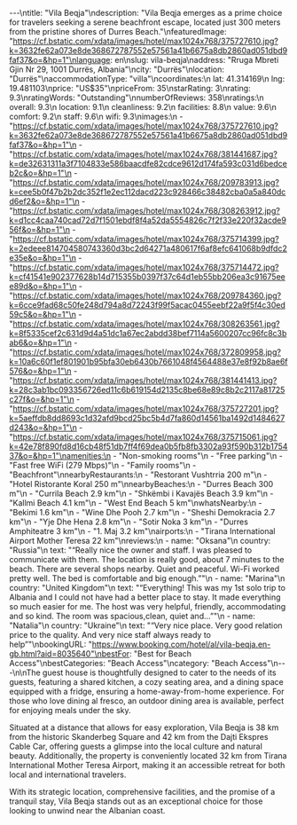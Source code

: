---\ntitle: "Vila Beqja"\ndescription: "Vila Beqja emerges as a prime choice for travelers seeking a serene beachfront escape, located just 300 meters from the pristine shores of Durres Beach."\nfeaturedImage: "https://cf.bstatic.com/xdata/images/hotel/max1024x768/375727610.jpg?k=3632fe62a073e8de368672787552e57561a41b6675a8db2860ad051dbd9faf37&o=&hp=1"\nlanguage: en\nslug: vila-beqja\naddress: "Rruga Mbreti Gjin Nr 29, 1001 Durrës, Albania"\ncity: "Durrës"\nlocation: "Durrës"\naccommodationType: "villa"\ncoordinates:\n  lat: 41.314169\n  lng: 19.481103\nprice: "US$35"\npriceFrom: 35\nstarRating: 3\nrating: 9.3\nratingWords: "Outstanding"\nnumberOfReviews: 358\nratings:\n  overall: 9.3\n  location: 9.1\n  cleanliness: 9.2\n  facilities: 8.8\n  value: 9.6\n  comfort: 9.2\n  staff: 9.6\n  wifi: 9.3\nimages:\n  - "https://cf.bstatic.com/xdata/images/hotel/max1024x768/375727610.jpg?k=3632fe62a073e8de368672787552e57561a41b6675a8db2860ad051dbd9faf37&o=&hp=1"\n  - "https://cf.bstatic.com/xdata/images/hotel/max1024x768/381441687.jpg?k=de32631311a3f7104833e586baacdfe82cdce9612d174fa593c031d6bedceb2c&o=&hp=1"\n  - "https://cf.bstatic.com/xdata/images/hotel/max1024x768/209783913.jpg?k=cee5b0f47b2b2dc352f1e2ec112dacd223c928466c38482cba0a5a840dcd6ef2&o=&hp=1"\n  - "https://cf.bstatic.com/xdata/images/hotel/max1024x768/308263912.jpg?k=d1cc4caa740cad72d7f1501ebdf8f4a52da5554826c7f2f33e220f32acde956f&o=&hp=1"\n  - "https://cf.bstatic.com/xdata/images/hotel/max1024x768/375714399.jpg?k=2edeee814704580743360d3bc2d64271a480617f6af8efc641068b9dfdc2e35e&o=&hp=1"\n  - "https://cf.bstatic.com/xdata/images/hotel/max1024x768/375714472.jpg?k=cf41541e902377628b14d715355b0397f37c64d1eb55bb206ea3c91675eee89d&o=&hp=1"\n  - "https://cf.bstatic.com/xdata/images/hotel/max1024x768/209784360.jpg?k=6cce9fad68c50fe248d794a8d72243f99f5acac0455eebf22a9f5f4c30ed59c5&o=&hp=1"\n  - "https://cf.bstatic.com/xdata/images/hotel/max1024x768/308263561.jpg?k=8f5335cef2c631d9d4a51dc1a67ec2abdd38bef7114a5600207cc96fc8c3bab6&o=&hp=1"\n  - "https://cf.bstatic.com/xdata/images/hotel/max1024x768/372809958.jpg?k=10a6c60f1ef801901b95bfa30eb6430b7661048f4564488e37e8f92b8ae6f576&o=&hp=1"\n  - "https://cf.bstatic.com/xdata/images/hotel/max1024x768/381441413.jpg?k=28c3ab1bc093356726ed11c6b619154d2135c8be68e89c8b2c2117a81725c27f&o=&hp=1"\n  - "https://cf.bstatic.com/xdata/images/hotel/max1024x768/375727201.jpg?k=5aeffdb8dd8693c1d32afd9bcd25bc5b4d7fa860d14561ba1492d1484627d243&o=&hp=1"\n  - "https://cf.bstatic.com/xdata/images/hotel/max1024x768/375715061.jpg?k=42e78f890fd8d16cb48f51db7ff4f69dea0b5fb8fb3302a93f590b312b175437&o=&hp=1"\namenities:\n  - "Non-smoking rooms"\n  - "Free parking"\n  - "Fast free WiFi (279 Mbps)"\n  - "Family rooms"\n  - "Beachfront"\nnearbyRestaurants:\n  - "Restorant Vushtrria 200 m"\n  - "Hotel Ristorante Koral 250 m"\nnearbyBeaches:\n  - "Durres Beach 300 m"\n  - "Currila Beach 2.9 km"\n  - "Shkëmbi i Kavajës Beach 3.9 km"\n  - "Kallmi Beach 4.1 km"\n  - "West End Beach 5 km"\nwhatsNearby:\n  - "Bekimi 1.6 km"\n  - "Wine Dhe Pooh 2.7 km"\n  - "Sheshi Demokracia 2.7 km"\n  - "Yje Dhe Hena 2.8 km"\n  - "Sotir Noka 3 km"\n  - "Durres Amphiteatre 3 km"\n  - "1. Maj 3.2 km"\nairports:\n  - "Tirana International Airport Mother Teresa 22 km"\nreviews:\n  - name: "Oksana"\n    country: "Russia"\n    text: "“Really nice the owner and staff. I was pleased to communicate with them. The location is really good, about 7 minutes to the beach. There are several shops nearby. Quiet and peaceful. Wi-Fi worked pretty well. The bed is comfortable and big enough.”"\n  - name: "Marina"\n    country: "United Kingdom"\n    text: "“Everything! This was my 1st solo trip to Albania and I could not have had a better place to stay. It made everything so much easier for me. The host was very helpful, friendly, accommodating and so kind. The room was spacious,clean, quiet and...”"\n  - name: "Natalia"\n    country: "Ukraine"\n    text: "“Very nice place. Very good relation price to the quality. And very nice staff always ready to help”"\nbookingURL: "https://www.booking.com/hotel/al/vila-beqja.en-gb.html?aid=8035640"\nbestFor: "Best for Beach Access"\nbestCategories: "Beach Access"\ncategory: "Beach Access"\n---\n\nThe guest house is thoughtfully designed to cater to the needs of its guests, featuring a shared kitchen, a cozy seating area, and a dining space equipped with a fridge, ensuring a home-away-from-home experience. For those who love dining al fresco, an outdoor dining area is available, perfect for enjoying meals under the sky.

Situated at a distance that allows for easy exploration, Vila Beqja is 38 km from the historic Skanderbeg Square and 42 km from the Dajti Ekspres Cable Car, offering guests a glimpse into the local culture and natural beauty. Additionally, the property is conveniently located 32 km from Tirana International Mother Teresa Airport, making it an accessible retreat for both local and international travelers.

With its strategic location, comprehensive facilities, and the promise of a tranquil stay, Vila Beqja stands out as an exceptional choice for those looking to unwind near the Albanian coast.